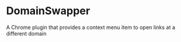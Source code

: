 # DomainSwapper
A Chrome plugin that provides a context menu item to open links at a different domain
